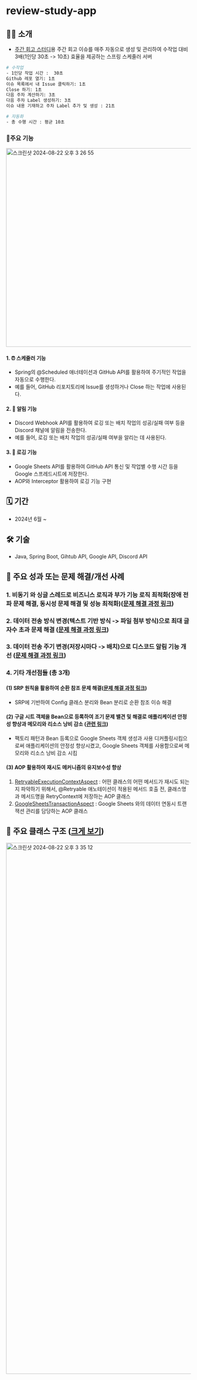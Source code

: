 # review-study-app
## 🙇‍♀️ 소개
- [주간 회고 스터디](https://github.com/daadaadaah/reviewStudy/issues)용 주간 회고 이슈를 매주 자동으로 생성 및 관리하여 수작업 대비 3배(1인당 30초 -> 10초) 효율을 제공하는 스프링 스케줄러 서버

```bash
# 수작업
- 1인당 작업 시간 :  30초
Github 레포 열기: 1초
이슈 목록에서 내 Issue 클릭하기: 1초
Close 하기: 1초
다음 주차 계산하기: 3초
다음 주차 Label 생성하기: 3초
이슈 내용 기재하고 주차 Label 추가 및 생성 : 21초

# 자동화
- 총 수행 시간 : 평균 10초
```

### 🎈주요 기능
<img width="541" alt="스크린샷 2024-08-22 오후 3 26 55" src="https://github.com/user-attachments/assets/94dc47c1-b9ac-4df5-bbf0-0a51359b3bf6">

#### 1. ⏰ 스케줄러 기능
- Spring의 @Scheduled 애너테이션과 GitHub API를 활용하여 주기적인 작업을 자동으로 수행한다. 
- 예를 들어, GitHub 리포지토리에 Issue를 생성하거나 Close 하는 작업에 사용된다.

#### 2. 🔔 알림 기능 
- Discord Webhook API를 활용하여 로깅 또는 배치 작업의 성공/실패 여부 등을 Discord 채널에 알림을 전송한다.
- 예를 들어, 로깅 또는 배치 작업의 성공/실패 여부을 알리는 데 사용된다.

#### 3. 📝 로깅 기능
- Google Sheets API를 활용하여 GitHub API 통신 및 작업별 수행 시간 등을 Google 스프레드시트에 저장한다.
- AOP와 Interceptor 활용하여 로깅 기능 구현


## 🗓️ 기간
- 2024년 6월 ~

## 🛠️ 기술
- Java, Spring Boot, Gihtub API, Google API, Discord API

## 🚀 주요 성과 또는 문제 해결/개선 사례
### 1. 비동기 와 싱글 스레드로 비즈니스 로직과 부가 기능 로직 최적화(장애 전파 문제 해결, 동시성 문제 해결 및 성능 최적화)([문제 해결 과정 링크](https://github.com/daadaadaah/review-study-app/issues/80))

### 2. 데이터 전송 방식 변경(텍스트 기반 방식 -> 파일 첨부 방식)으로 최대 글자수 초과 문제 해결 ([문제 해결 과정 링크](https://github.com/daadaadaah/review-study-app/issues/79))

### 3. 데이터 전송 주기 변경(저장시마다 -> 배치)으로 디스코드 알림 기능 개선 ([문제 해결 과정 링크](https://github.com/daadaadaah/review-study-app/issues/78))

### 4. 기타 개선점들 (총 3개)
#### (1) SRP 원칙을 활용하여 순환 참조 문제 해결([문제 해결 과정 링크](https://github.com/daadaadaah/review-study-app/issues/73))
- SRP에 기반하여 Config 클래스 분리와 Bean 분리로 순환 참조 이슈 해결

#### (2) 구글 시트 객체을 Bean으로 등록하여 조기 문제 밸견 및 해결로 애플리케이션 안정성 향상과 메모리와 리소스 낭비 감소 ([관련 링크](https://github.com/daadaadaah/review-study-app/blob/23d8bd5e1929f31f9c85583f57cf1fbede2c219d/src/main/java/com/example/review_study_app/infrastructure/googlesheets/config/GoogleSheetsConfig.java#L12))
- 팩토리 패턴과 Bean 등록으로 Google Sheets 객체 생성과 사용 디커플링시킴으로써 애플리케이션의 안정성 향상시켰고, Google Sheets 객체를 사용함으로써 메모리와 리소스 낭비 감소 시킴

#### (3) AOP 활용하여 재시도 메커니즘의 유지보수성 향상
1) [RetryableExecutionContextAspect](https://github.com/daadaadaah/review-study-app/blob/main/src/main/java/com/example/review_study_app/common/retry/RetryableExecutionContextAspect.java) : 어떤 클래스의 어떤 메서드가 재시도 되는지 파악하기 위해서, @Retryable 애노테이션이 적용된 메서드 호출 전, 클래스명과 메서드명을 RetryContext에 저장하는 AOP 클래스
2) [GoogleSheetsTransactionAspect](https://github.com/daadaadaah/review-study-app/blob/main/src/main/java/com/example/review_study_app/repository/log/aop/GoogleSheetsTransactionAspect.java) : Google Sheets 와의 데이터 연동시 트랜잭션 관리를 담당하는 AOP 클래스
## 🍎 주요 클래스 구조 ([크게 보기](https://github.com/user-attachments/assets/e9635852-a7e3-4e85-838f-72b5b1501aa5))
<img width="1446" alt="스크린샷 2024-08-22 오후 3 35 12" src="https://github.com/user-attachments/assets/964d458a-9e60-4deb-9f46-ceb8c9e3de0a">

